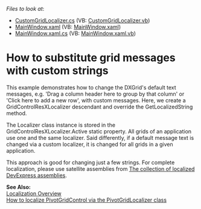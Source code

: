 <!-- default file list -->
*Files to look at*:

* [CustomGridLocalizer.cs](./CS/CustomGridResourceText/CustomGridLocalizer.cs) (VB: [CustomGridLocalizer.vb](./VB/CustomGridResourceText/CustomGridLocalizer.vb))
* [MainWindow.xaml](./CS/CustomGridResourceText/MainWindow.xaml) (VB: [MainWindow.xaml](./VB/CustomGridResourceText/MainWindow.xaml))
* [MainWindow.xaml.cs](./CS/CustomGridResourceText/MainWindow.xaml.cs) (VB: [MainWindow.xaml.vb](./VB/CustomGridResourceText/MainWindow.xaml.vb))
<!-- default file list end -->
# How to substitute grid messages with custom strings


<p>This example demonstrates how to change the DXGrid's default text messages, e.g. 'Drag a column header here to group by that column' or 'Click here to add a new row', with custom messages. Here, we create a GridControlResXLocalizer descendant and override the GetLocalizedString method.</p><p>The Localizer class instance is stored in the GridControlResXLocalizer.Active static property. All grids of an application use one and the same localizer. Said differently, if a default message text is changed via a custom localizer, it is changed for all grids in a given application.</p><p>This approach is good for changing just a few strings. For complete localization, please use satellite assemblies from <a href="https://www.devexpress.com/Support/Center/p/A421">The collection of localized DevExpress assemblies</a>.</p><p><strong>See Also:</strong><br />
<a href="http://documentation.devexpress.com/#WPF/CustomDocument7542">Localization Overview</a><br />
<a href="https://www.devexpress.com/Support/Center/p/E2310">How to localize PivotGridControl via the PivotGridLocalizer class</a></p>

<br/>


